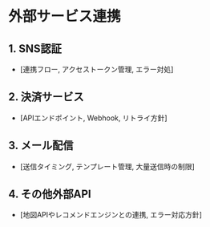 # 外部サービス連携

## 1. SNS認証
- [連携フロー, アクセストークン管理, エラー対処]

## 2. 決済サービス
- [APIエンドポイント, Webhook, リトライ方針]

## 3. メール配信
- [送信タイミング, テンプレート管理, 大量送信時の制限]

## 4. その他外部API
- [地図APIやレコメンドエンジンとの連携, エラー対応方針]